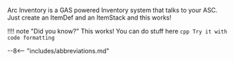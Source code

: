 Arc Inventory is a GAS powered Inventory system that talks to your ASC.  Just create an ItemDef and an ItemStack and this works!


!!!! note "Did you know?"
    This works!  You can do stuff here
    ``` cpp
    Try it with code formatting
    ```


--8<-- "includes/abbreviations.md"